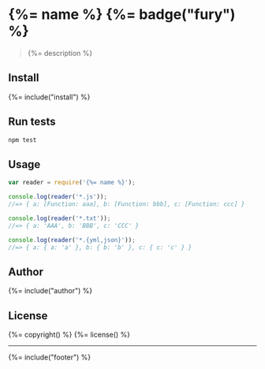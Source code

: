 # {%= name %} {%= badge("fury") %}

> {%= description %}

## Install
{%= include("install") %}

## Run tests

```bash
npm test
```

## Usage

```js
var reader = require('{%= name %}');

console.log(reader('*.js'));
//=> { a: [Function: aaa], b: [Function: bbb], c: [Function: ccc] }

console.log(reader('*.txt'));
//=> { a: 'AAA', b: 'BBB', c: 'CCC' }

console.log(reader('*.{yml,json}'));
//=> { a: { a: 'a' }, b: { b: 'b' }, c: { c: 'c' } }
```

## Author
{%= include("author") %}

## License
{%= copyright() %}
{%= license() %}

***

{%= include("footer") %}